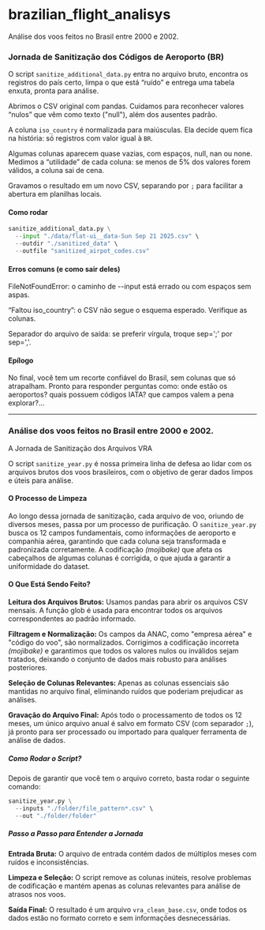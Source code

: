 # brazilian_flight_analisys
Análise dos voos feitos no Brasil entre 2000 e 2002.

### Jornada de Sanitização dos Códigos de Aeroporto (BR)

O script `sanitize_additional_data.py` entra no arquivo bruto, encontra os registros do país certo, limpa o que está “ruído” e entrega uma tabela enxuta, pronta para análise.

Abrimos o CSV original com pandas. Cuidamos para reconhecer valores “nulos” que vêm como texto ("null"), além dos ausentes padrão.

A coluna `iso_country` é normalizada para maiúsculas. Ela decide quem fica na história: só registros com valor igual à `BR`.

Algumas colunas aparecem quase vazias, com espaços, null, nan ou none. Medimos a “utilidade” de cada coluna: se menos de 5% dos valores forem válidos, a coluna sai de cena.

Gravamos o resultado em um novo CSV, separando por `;` para facilitar a abertura em planilhas locais.

#### Como rodar
```python 
sanitize_additional_data.py \
  --input "./data/flat-ui__data-Sun Sep 21 2025.csv" \
  --outdir "./sanitized_data" \
  --outfile "sanitized_airpot_codes.csv"
```

#### Erros comuns (e como sair deles)

FileNotFoundError: o caminho de --input está errado ou com espaços sem aspas.

“Faltou iso_country”: o CSV não segue o esquema esperado. Verifique as colunas.

Separador do arquivo de saída: se preferir vírgula, troque sep=';' por sep=','.

#### Epílogo

No final, você tem um recorte confiável do Brasil, sem colunas que só atrapalham. Pronto para responder perguntas como: onde estão os aeroportos? quais possuem códigos IATA? que campos valem a pena explorar?...

---

### Análise dos voos feitos no Brasil entre 2000 e 2002.

A Jornada de Sanitização dos Arquivos VRA

O script `sanitize_year.py` é nossa primeira linha de defesa ao lidar com os arquivos brutos dos voos brasileiros, com o objetivo de gerar dados limpos e úteis para análise.

#### O Processo de Limpeza

Ao longo dessa jornada de sanitização, cada arquivo de voo, oriundo de diversos meses, passa por um processo de purificação. O `sanitize_year.py` busca os 12 campos fundamentais, como informações de aeroporto e companhia aérea, garantindo que cada coluna seja transformada e padronizada corretamente. A codificação *(mojibake)* que afeta os cabeçalhos de algumas colunas é corrigida, o que ajuda a garantir a uniformidade do dataset.

#### O Que Está Sendo Feito?

**Leitura dos Arquivos Brutos:** Usamos pandas para abrir os arquivos CSV mensais. A função glob é usada para encontrar todos os arquivos correspondentes ao padrão informado.

**Filtragem e Normalização:** Os campos da ANAC, como "empresa aérea" e "código do voo", são normalizados. Corrigimos a codificação incorreta *(mojibake)* e garantimos que todos os valores nulos ou inválidos sejam tratados, deixando o conjunto de dados mais robusto para análises posteriores.

**Seleção de Colunas Relevantes:** Apenas as colunas essenciais são mantidas no arquivo final, eliminando ruídos que poderiam prejudicar as análises.

**Gravação do Arquivo Final:** Após todo o processamento de todos os 12 meses, um único arquivo anual é salvo em formato CSV (com separador `;`), já pronto para ser processado ou importado para qualquer ferramenta de análise de dados.

##### Como Rodar o Script?

Depois de garantir que você tem o arquivo correto, basta rodar o seguinte comando:

```python 
sanitize_year.py \
  --inputs "./folder/file_pattern*.csv" \
  --out "./folder/folder"
```

##### Passo a Passo para Entender a Jornada

**Entrada Bruta:** O arquivo de entrada contém dados de múltiplos meses com ruídos e inconsistências.

**Limpeza e Seleção:** O script remove as colunas inúteis, resolve problemas de codificação e mantém apenas as colunas relevantes para análise de atrasos nos voos.

**Saída Final:** O resultado é um arquivo `vra_clean_base.csv`, onde todos os dados estão no formato correto e sem informações desnecessárias.